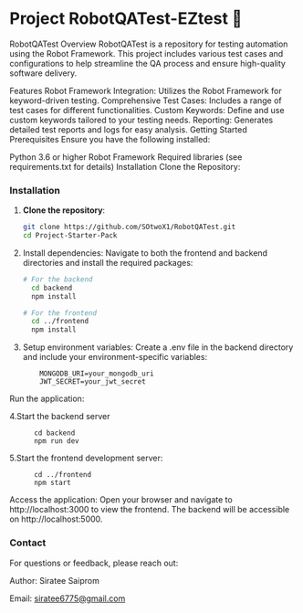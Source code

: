 # Project RobotQATest-EZtest 🚀

RobotQATest
Overview
RobotQATest is a repository for testing automation using the Robot Framework. This project includes various test cases and configurations to help streamline the QA process and ensure high-quality software delivery.

Features
Robot Framework Integration: Utilizes the Robot Framework for keyword-driven testing.
Comprehensive Test Cases: Includes a range of test cases for different functionalities.
Custom Keywords: Define and use custom keywords tailored to your testing needs.
Reporting: Generates detailed test reports and logs for easy analysis.
Getting Started
Prerequisites
Ensure you have the following installed:

Python 3.6 or higher
Robot Framework
Required libraries (see requirements.txt for details)
Installation
Clone the Repository:

### Installation

1. **Clone the repository**:
   ```bash
   git clone https://github.com/SOtwoX1/RobotQATest.git
   cd Project-Starter-Pack

2. Install dependencies: Navigate to both the frontend and backend directories and install the required packages:
    ```bash
    # For the backend
      cd backend
      npm install

    # For the frontend
      cd ../frontend
      npm install
    
3. Setup environment variables: Create a .env file in the backend directory and include your environment-specific variables:

    ```env
        MONGODB_URI=your_mongodb_uri
        JWT_SECRET=your_jwt_secret
    
Run the application:

4.Start the backend server
      
          cd backend
          npm run dev

5.Start the frontend development server:

          cd ../frontend
          npm start

Access the application: Open your browser and navigate to http://localhost:3000 to view the frontend. The backend will be accessible on http://localhost:5000.

### Contact
For questions or feedback, please reach out:

Author: Siratee Saiprom

Email: siratee6775@gmail.com
